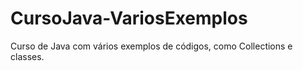 # CursoJava-VariosExemplos
Curso de Java com vários exemplos de códigos, como Collections e classes.
